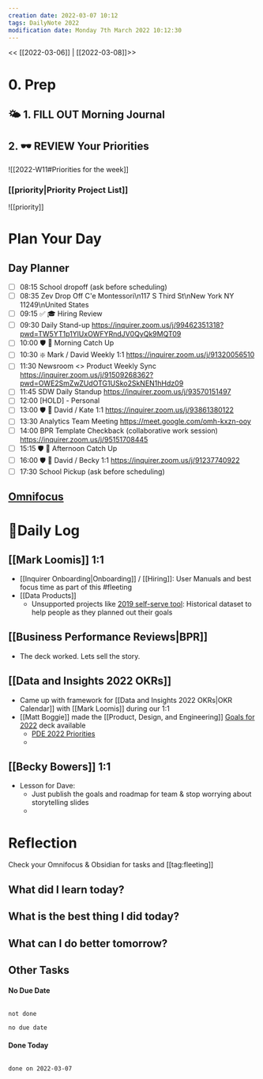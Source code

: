 ```yaml
---
creation date: 2022-03-07 10:12
tags: DailyNote 2022
modification date: Monday 7th March 2022 10:12:30
---
```


<< [[2022-03-06]] | [[2022-03-08]]>>

# 0. Prep
## 🌤 1. **FILL OUT** Morning Journal
## 2. 🕶 **REVIEW** Your Priorities
![[2022-W11#Priorities for the week]]
### [[priority|Priority Project List]] 
![[priority]]
# Plan Your Day
## Day Planner
- [ ] 08:15 School dropoff (ask before scheduling)
- [ ] 08:35 Zev Drop Off C'e Montessori\n117 S Third St\nNew York NY 11249\nUnited States
- [ ] 09:15 ✅ 🎓 Hiring Review
- [ ] 09:30 Daily Stand-up https://inquirer.zoom.us/j/99462351318?pwd=TW5YT1p1YlUxOWFYRndJV0QyQk9MQT09
- [ ] 10:00 🛡 📨 Morning Catch Up
- [ ] 10:30 ❇️ Mark / David Weekly 1:1 https://inquirer.zoom.us/j/91320056510
- [ ] 11:30 Newsroom <>  Product Weekly Sync https://inquirer.zoom.us/j/91509268362?pwd=OWE2SmZwZUdOTG1USko2SkNEN1hHdz09
- [ ] 11:45 SDW Daily Standup https://inquirer.zoom.us/j/93570151497
- [ ] 12:00 [HOLD] - Personal
- [ ] 13:00 🛡 🤝 David / Kate 1:1 https://inquirer.zoom.us/j/93861380122
- [ ] 13:30 Analytics Team Meeting https://meet.google.com/omh-kxzn-ooy
- [ ] 14:00 BPR Template Checkback (collaborative work session) https://inquirer.zoom.us/j/95151708445
- [ ] 15:15 🛡 📨 Afternoon Catch Up
- [ ] 16:00 🛡 🤝 David / Becky 1:1 https://inquirer.zoom.us/j/91237740922
- [ ] 17:30 School Pickup (ask before scheduling)
## [Omnifocus](omnifocus:///forecast)
# 📓Daily Log
## [[Mark Loomis]] 1:1
- [[Inquirer Onboarding|Onboarding]] / [[Hiring]]: User Manuals and best focus time as part of this #fleeting
- [[Data Products]]
	- Unsupported projects like [2019 self-serve tool](https://datastudio.google.com/reporting/1GSRiE2dP6hyhdVCSifg1V30Kxtia-V2P/page/Bivt): Historical dataset to help people as they planned out their goals
## [[Business Performance Reviews|BPR]]
- The deck worked. Lets sell the story.
## [[Data and Insights 2022 OKRs]]
- Came up with framework for [[Data and Insights 2022 OKRs|OKR Calendar]] with [[Mark Loomis]] during our 1:1
- [[Matt Boggie]] made the [[Product, Design, and Engineering]] [Goals for 2022](https://docs.google.com/presentation/d/1JZmEnF0SKHjAp10PEqmmWqi3fCUcwwyqQdMGkWdTRHo/edit) deck available
	- [PDE 2022 Priorities](https://docs.google.com/presentation/d/1JZmEnF0SKHjAp10PEqmmWqi3fCUcwwyqQdMGkWdTRHo/edit)
	-
## [[Becky Bowers]] 1:1
- Lesson for Dave:
	- Just publish the goals and roadmap for team & stop worrying about storytelling slides
	-
# Reflection

Check your Omnifocus & Obsidian for tasks and [[tag:fleeting]]
## What did I learn today?
## What is the best thing I did today?
## What can I do better tomorrow?
## Other Tasks
#### No Due Date

```tasks

not done

no due date

```
#### Done Today

```tasks

done on 2022-03-07

```